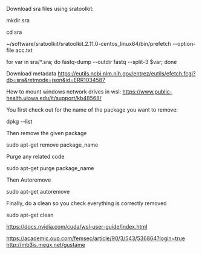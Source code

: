 Download sra files using sratoolkit:

mkdir sra

cd sra

 ~/software/sratoolkit/sratoolkit.2.11.0-centos_linux64/bin/prefetch --option-file acc.txt
 
for var in sra/*.sra; do fastq-dump --outdir fastq --split-3 $var; done

Download metadata
https://eutils.ncbi.nlm.nih.gov/entrez/eutils/efetch.fcgi?db=sra&retmode=json&id=ERR1034587


How to mount windows network drives in wsl:
https://www.public-health.uiowa.edu/it/support/kb48568/


You first check out for the name of the package you want to remove:

dpkg --list

Then remove the given package

sudo apt-get remove package_name

Purge any related code

sudo apt-get purge package_name

Then Autoremove

sudo apt-get autoremove

Finally, do a clean so you check everything is correctly removed

sudo apt-get clean

https://docs.nvidia.com/cuda/wsl-user-guide/index.html


https://academic.oup.com/femsec/article/90/3/543/536864?login=true
http://mb3is.megx.net/gustame

